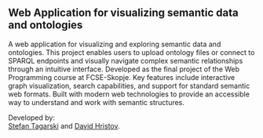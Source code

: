 <h2>Web Application for visualizing semantic data and ontologies </h2>

A web application for visualizing and exploring semantic
data and ontologies. This project enables users to upload ontology files or connect to SPARQL endpoints and visually navigate complex semantic relationships through an intuitive interface. Developed as the final project of the  Web Programming course at FCSE-Skopje.
Key features include interactive graph visualization, search capabilities, and support for standard semantic web formats. Built with modern web technologies to provide an accessible way to understand and work with semantic structures.<br/>

Developed by: <br/> 
<a href="https://www.linkedin.com/in/stefan-tagarski-942518265/">Stefan Tagarski</a> and <a href="https://www.linkedin.com/in/david-hristov-0985a4176/">David Hristov</a>.